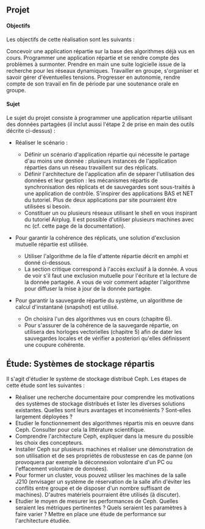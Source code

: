 ## Projet

#### Objectifs

Les objectifs de cette réalisation sont les suivants :

Concevoir une application répartie sur la base des algorithmes déjà vus en cours.
Programmer une application répartie et se rendre compte des problèmes à surmonter.
Prendre en main une suite logicielle issue de la recherche pour les réseaux dynamiques.
Travailler en groupe, s'organiser et savoir gérer d'éventuelles tensions.
Progresser en autonomie, rendre compte de son travail en fin de période par une soutenance orale en groupe.


#### Sujet
Le sujet du projet consiste à programmer une application répartie utilisant des données partagées (il inclut aussi l'étape 2 de prise en main des outils décrite ci-dessus) :

- Réaliser le scénario :
    - Définir un scénario d'application répartie qui nécessite le partage d'au moins une donnée : plusieurs instances de l'application réparties dans un réseau travaillent sur des réplicats.
    - Définir l'architecture de l'application afin de séparer l'utilisation des données et leur gestion : les mécanismes répartis de synchronisation des réplicats et de sauvegardes sont sous-traités à une application de contrôle. S'inspirer des applications BAS et NET du tutoriel. Plus de deux applications par site pourraient être utilisées si besoin.
    - Constituer un ou plusieurs réseaux utilisant le shell en vous inspirant du tutoriel Airplug. Il est possible d'utiliser plusieurs machines avec nc (cf. cette page de la documentation).

- Pour garantir la cohérence des réplicats, une solution d'exclusion mutuelle répartie est utilisée.
    - Utiliser l'algorithme de la file d'attente répartie décrit en amphi et donné ci-dessous.
    - La section critique correspond à l'accès exclusif à la donnée. A vous de voir s'il faut une exclusion mutuelle pour l'écriture et la lecture de la donnée partagée. A vous de voir comment adapter l'algorithme pour diffuser la mise à jour de la donnée partagée.
- Pour garantir la sauvegarde répartie du système, un algorithme de calcul d'instantané (snapshot) est utilisé.
    - On choisira l'un des algorithmes vus en cours (chapitre 6).
    - Pour s'assurer de la cohérence de la sauvegarde répartie, on utilisera des horloges vectorielles (chapitre 5) afin de dater les sauvegardes locales et de vérifier a posteriori qu'elles définissent une coupure cohérente.

##  Étude: Systèmes de stockage répartis

Il s'agit d'étudier le système de stockage distribué Ceph. Les étapes de cette étude sont les suivantes :

- Réaliser une recherche documentaire pour comprendre les motivations des systèmes de stockage distribués et lister les diverses solutions existantes. Quelles sont leurs avantages et inconvénients ? Sont-elles largement déployées ?
- Etudier le fonctionnement des algorithmes répartis mis en oeuvre dans Ceph. Consulter pour cela la littérature scientifique.
- Comprendre l'architecture Ceph, expliquer dans la mesure du possible les choix des concepteurs.
- Installer Ceph sur plusieurs machines et réaliser une démonstration de son utilisation et de ses propriétés de robustesse en cas de panne (on provoquera par exemple la déconnexion volontaire d'un PC ou l'effacement volontaire de données).
- Pour former un cluster, vous pouvez utiliser les machines de la salle J210 (envisager un système de réservation de la salle afin d'éviter les conflits entre groupe et de disposer d'un nombre suffisant de machines). D'autres matériels pourraient être utilisés (à discuter).
- Etudier le moyen de mesurer les performances de Ceph. Quelles seraient les métriques pertinentes ? Quels seraient les paramètres à faire varier ? Mettre en place une étude de performance sur l'architecture étudiée.